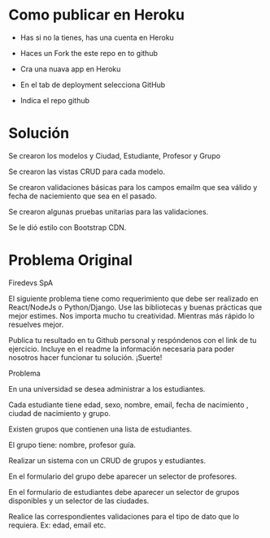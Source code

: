 
# Como publicar en Heroku

* Has si no la tienes, has una cuenta en Heroku

* Haces un Fork the este repo en to github

* Cra una nuava app en Heroku

* En el tab de deployment selecciona GitHub

* Indica el repo github

# Solución

Se crearon los modelos y Ciudad, Estudiante, Profesor y Grupo

Se crearon las vistas CRUD para cada modelo.

Se crearon validaciones básicas para los campos emailm que sea válido y fecha de naciemiento que sea en el pasado.

Se crearon algunas pruebas unitarias para las validaciones.

Se le dió estilo con Bootstrap CDN.

# Problema Original

Firedevs SpA

El siguiente problema tiene como requerimiento que debe ser realizado en React/NodeJs o
Python/Django. Use las bibliotecas y buenas prácticas que mejor estimes. Nos importa mucho tu creatividad. Mientras más rápido lo resuelves mejor. 

Publica tu resultado en tu Github personal y respóndenos con el link de tu ejercicio. Incluye en el readme la información necesaria para poder nosotros hacer funcionar tu solución. ¡Suerte!

Problema

En una universidad se desea administrar a los estudiantes. 

Cada estudiante tiene edad, sexo, nombre, email, fecha de nacimiento , ciudad de nacimiento y grupo.

Existen grupos que contienen una lista de estudiantes. 

El grupo tiene: nombre, profesor guía.

Realizar un sistema con un CRUD de grupos y estudiantes.

En el formulario del grupo debe aparecer un selector de profesores.

En el formulario de estudiantes debe aparecer un selector de grupos disponibles y un selector de las ciudades.

Realice las correspondientes validaciones para el tipo de dato que lo requiera. Ex: edad, email etc.
